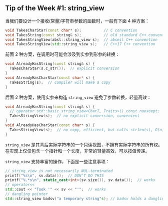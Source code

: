 ## Tip of the Week #1: string_view

当我们要设计一个接收(常量)字符串参数的函数时，一般有下面 4 种方案：

```c++
void TakesCharStar(const char* s);          // C convention
void TakesString(const string& s);          // old standard C++ convention
void TakesStringView(absl::string_view s);  // abseil C++ convention
void TakesStringView(std::string_view s);   // C++17 C++ convention
```

前面 2 种方案，在调用时可能会涉及到实参到形参的转换：

```c++
void AlreadyHasString(const string& s) {
  TakesCharStar(s.c_str());  // explicit conversion
}
void AlreadyHasCharStar(const char* s) {
  TakesString(s);  // compiler will make a copy
}
```

后面 2 种方案，使用实参来构造 `string_view` 避免了参数转换，轻量高效：

```c++
void AlreadyHasString(const string& s) {
  // operator std::basic_string_view<CharT, Traits>() const noexcept;
  TakesStringView(s);  // no explicit conversion, convenient
}
void AlreadyHasCharStar(const char* s) {
  TakesStringView(s);  // no copy, efficient, but calls strlen(s), O(n)
}
```

`string_view` 是其背后实际字符串的一个只读视图，不拥有实际字符串的所有权。在实现上仅仅包含一个指针和一个长度，非常的轻量高效，可以按值传递。

`string_view` 支持丰富的操作，下面是一些注意事项：

```c++
// string_view is not necessarily NUL-terminated
printf("%s\n", sv.data());  // DON’T DO THIS
printf("%.*s\n", static_cast<int>(sv.size()), sv.data());  // works
// operator<<
std::cout << "Took '" << sv << "'";  // works
// dangling pointer
std::string_view badsv("a temporary string"s); // badsv holds a dangling pointer
```

